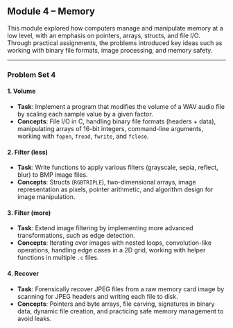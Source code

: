 ## Module 4 – Memory

This module explored how computers manage and manipulate memory at a low level, with an emphasis on pointers, arrays, structs, and file I/O.  
Through practical assignments, the problems introduced key ideas such as working with binary file formats, image processing, and memory safety.  

---

### Problem Set 4

#### 1. Volume
- **Task**: Implement a program that modifies the volume of a WAV audio file by scaling each sample value by a given factor.
- **Concepts**: File I/O in C, handling binary file formats (headers + data), manipulating arrays of 16-bit integers, command-line arguments, working with `fopen`, `fread`, `fwrite`, and `fclose`.

#### 2. Filter (less)
- **Task**: Write functions to apply various filters (grayscale, sepia, reflect, blur) to BMP image files.
- **Concepts**: Structs (`RGBTRIPLE`), two-dimensional arrays, image representation as pixels, pointer arithmetic, and algorithm design for image manipulation.

#### 3. Filter (more)
- **Task**: Extend image filtering by implementing more advanced transformations, such as edge detection.
- **Concepts**: Iterating over images with nested loops, convolution-like operations, handling edge cases in a 2D grid, working with helper functions in multiple `.c` files.

#### 4. Recover
- **Task**: Forensically recover JPEG files from a raw memory card image by scanning for JPEG headers and writing each file to disk.
- **Concepts**: Pointers and byte arrays, file carving, signatures in binary data, dynamic file creation, and practicing safe memory management to avoid leaks.
